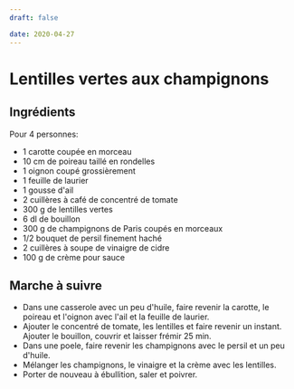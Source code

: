 ```yaml
---
draft: false

date: 2020-04-27
---
```


# Lentilles vertes aux champignons
<!-- more -->

## Ingrédients
Pour 4 personnes:

- 1 carotte coupée en morceau
- 10 cm de poireau taillé en rondelles
- 1 oignon coupé grossièrement
- 1 feuille de laurier
- 1 gousse d'ail
- 2 cuillères à café de concentré de tomate
- 300 g de lentilles vertes
- 6 dl de bouillon
- 300 g de champignons de Paris coupés en morceaux
- 1/2 bouquet de persil finement haché
- 2 cuillères à soupe de vinaigre de cidre
- 100 g de crème pour sauce

## Marche à suivre
 - Dans une casserole avec un peu d'huile, faire revenir la carotte, le poireau
   et l'oignon avec l'ail et la feuille de laurier.
 - Ajouter le concentré de tomate, les lentilles et faire revenir un instant.
   Ajouter le bouillon, couvrir et laisser frémir 25 min.
 - Dans une poele, faire revenir les champignons avec le persil et un peu
   d'huile.
 - Mélanger les champignons, le vinaigre et la crème avec les lentilles.
 - Porter de nouveau à ébullition, saler et poivrer.

